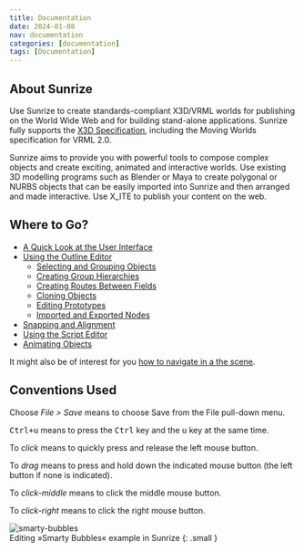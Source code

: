 ```yaml
---
title: Documentation
date: 2024-01-08
nav: documentation
categories: [documentation]
tags: [Documentation]
---
```


## About Sunrize

Use Sunrize to create standards-compliant X3D/VRML worlds for publishing on the World Wide Web and for building stand-alone applications. Sunrize fully supports the [X3D Specification](/x_ite/supported-nodes/), including the Moving Worlds specification for VRML 2.0.

Sunrize aims to provide you with powerful tools to compose complex objects and create exciting, animated and interactive worlds. Use existing 3D modelling programs such as Blender or Maya to create polygonal or NURBS objects that can be easily imported into Sunrize and then arranged and made interactive. Use X_ITE to publish your content on the web.

## Where to Go?

- [A Quick Look at the User Interface](../a-quick-look-at-the-user-interface/)
- [Using the Outline Editor](../using-the-outline-editor/)
   - [Selecting and Grouping Objects](../selecting-and-grouping-objects/)
   - [Creating Group Hierarchies](../creating-group-hierarchies/)
   - [Creating Routes Between Fields](../creating-routes-between-fields/)
   - [Cloning Objects](../cloning-objects/)
   - [Editing Prototypes](../editing-prototypes/)
   - [Imported and Exported Nodes](../imported-and-exported-nodes/)
- [Snapping and Alignment](../snapping-and-alignment/)
- [Using the Script Editor](../using-the-script-editor/)
- [Animating Objects](../animating-objects/)

It might also be of interest for you [how to navigate in a the scene](/x_ite/tutorials/how-to-navigate-in-a-scene/).

## Conventions Used

Choose *File > Save* means to choose Save from the File pull-down menu.

<kbd>Ctrl+u</kbd> means to press the <kbd>Ctrl</kbd> key and the <kbd>u</kbd> key at the same time.

To *click* means to quickly press and release the left mouse button.

To *drag* means to press and hold down the indicated mouse button (the left button if none is indicated).

To *click-middle* means to click the middle mouse button.

To *click-right* means to click the right mouse button.

![smarty-bubbles](/assets/img/documentation/smarty-bubbles.jpg)
<br>Editing »Smarty Bubbles« example in Sunrize
{: .small }

